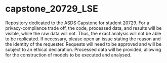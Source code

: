 # capstone_20729_LSE
Repository dedicated to the ASDS Capstone for student 20729. 
For a privacy-compliance trade off, the code, processed data, and results will be visible, while the raw data will not. Thus, the exact analysis will not be able to be replicated. If necessary, please open an issue stating the reason and the identity of the requester. Requests will need to be approved and will be subject to an ethical declaration.
Processed data will be provided, allowing for the construction of models to be executed and analysed.
